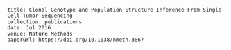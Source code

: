 
    title: Clonal Genotype and Population Structure Inference From Single-Cell Tumor Sequencing
    collection: publications
    date: Jul 2016
    venue: Nature Methods
    paperurl: https://doi.org/10.1038/nmeth.3867
    
